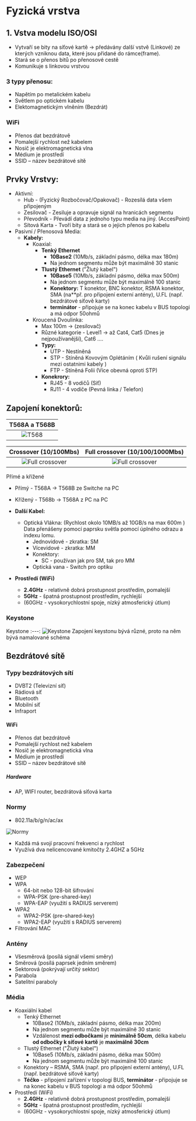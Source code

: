 # Fyzická vrstva

## 1. Vstva modelu ISO/OSI
* Vytvaří se bity na síťové kartě -> předávány další vstvě (Linkové) ze kterých vzniknou data, které jsou přidané do rámce(frame).
* Stará se o přenos bitů po přenosové cestě
* Komunikuje s linkovou vrstvou

### 3 typy přenosu:
* Napětím po metalickém kabelu 
* Světlem po optickém kabelu 
* Elektomagnetickým vlněním (Bezdrát)

### WiFi 
* Přenos dat bezdrátově 
* Pomalejší rychlost než kabelem 
* Nosič je elektromagnetická vlna 
* Médium je prostředí 
* SSID – název bezdrátové sítě 	

## Prvky Vrstvy:
* Aktivní:
	* Hub - (Fyzický Rozbočovač/Opakovač) - Rozesílá data všem připojeným
	* Zesilovač - Zesiluje a opravuje signál na hranicách segmentu
	* Převodník - Převádí data z jednoho typu media na jiný. (AccesPoint)
	* Sítová Karta - Tvoří bity a stará se o jejich přenos po kabelu
* Pasivní / Přenosová Media:
	* **Kabely:**
		* Koaxial:
			* **Tenký Ethernet**
				* **10Base2** (10Mb/s, základní pásmo, délka max 180m)
				* Na jednom segmentu může být maximálně 30 stanic
			* **Tlustý Ethernet** ("Žlutý kabel")
				* **10Base5** (10Mb/s, základní pásmo, délka max 500m)
				* Na jednom segmentu může být maximálně 100 stanic
				* **Konektory:** T konektor, BNC konektor, RSMA konektor, SMA (na**př. pro připojení externí antény), U.FL (např. bezdrátové síťově karty)
				* **terminátor** - připojuje se na konec kabelu v BUS topologi a má odpor 50ohmů	
		* Kroucená Dvoulinka:
			* Max 100m -> (zesilovač)
			* Různé kategorie - Level1 -> až Cat4, Cat5 (Dnes je nejpoužívanější), Cat6 ....
			* **Typy:**
				* UTP - Nestíněná
				* STP - Stíněná Kovovým Oplétáním ( Kvůli rušení signálu mezi ostatnimi kabely )
				* FTP - Stíněná Folii (Více obevná oproti STP)
			* **Konekrory:** 
				* RJ45 - 8 vodičů (Síť)
				* RJ11 - 4 vodiče (Pevná linka / Telefon)
			
			 
## Zapojení konektorů:
| T568A a T568B            |
| :----------------------: |
| ![T568](images/T568.png) |

| Crossover (10/100Mbs)                   | Full crossover (10/100/1000Mbs)              |
| :-------------------------------------: | :------------------------------------------: |
| ![Full crossover](images/crossover.png) | ![Full crossover](images/full-crossover.png) |

Přímé a křížené
* Přímý - T568A -> T568B ze Switche na PC
* Křížený - T568b -> T568A z PC na PC

* **Další Kabel:**
	* Optická Vlákna: (Rychlost okolo 10MB/s až 10GB/s na max 600m ) Data přenášeny pomocí paprsku světla pomocí úplného odrazu a indexu lomu.
		* Jednovidové - zkratka: SM
		* Vícevidové - zkratka: MM
		* Konektory:
			* SC - používan jak pro SM, tak pro MM
		* Optická vana - Switch pro optiku
* **Prostředí (WiFi)**
	* **2.4GHz** - relativně dobrá prostupnost prostředím, pomalejší
	* **5GHz** - špatná prostupnost prostředím, rychlejší		
	* (60GHz - vysokorychlostní spoje, nízký atmosferický útlum)





























### Keystone
Keystone
:---:
![Keystone](images/keystone.png)
Zapojení keystonu bývá různé, proto na něm bývá namalované schéma

## Bezdrátové sítě 

### Typy bezdrátových sítí
* DVBT2 (Televizní síť) 
* Rádiová síť 
* Bluetooth 
* Mobilní síť 
* Infraport 

#### WiFi 
* Přenos dat bezdrátově 
* Pomalejší rychlost než kabelem 
* Nosič je elektromagnetická vlna 
* Médium je prostředí 
* SSID – název bezdrátové sítě 

##### Hardware
* AP, WIFI router, bezdrátová síťová karta

### Normy 
* 802.11a/b/g/n/ac/ax

![Normy](images/802.11.png)
* Každá má svojí pracovní frekvenci a rychlost  
* Využívá dva nelicencované kmitočty 2.4GHZ a 5GHz 

### Zabezpečení  
* WEP
* WPA
	* 64-bit nebo 128-bit šifrování
	* WPA-PSK (pre-shared-key)
	* WPA-EAP (využití s RADIUS serverem)
* WPA2
	* WPA2-PSK (pre-shared-key)
	* WPA2-EAP (využití s RADIUS serverem)
* Filtrování MAC

### Antény 
* Všesměrová (posílá signál všemi směry) 
* Směrová (posílá paprsek jedním směrem) 
* Sektorová (pokrývají určitý sektor) 
* Parabola
* Satelitní paraboly 

### Média 
* Koaxiální kabel
	* Tenký Ethernet
		* 10Base2 (10Mb/s, základní pásmo, délka max 200m)
		* Na jednom segmentu může být maximálně 30 stanic
		* Vzdálenost **mezi odbočkami** je **minimálně 50cm**, délka kabelu **od odbočky k síťové kartě** je **maximálně 30cm**
	* Tlustý Ethernet ("Žlutý kabel")
		* 10Base5 (10Mb/s, základní pásmo, délka max 500m)
		* Na jednom segmentu může být maximálně 100 stanic
	* Konektory – RSMA, SMA (např. pro připojení externí antény), U.FL (např. bezdrátové síťově karty)
	* **Téčko** - připojení zařízení v topologi BUS, **terminátor** - připojuje se na konec kabelu v BUS topologi a má odpor 50ohmů
* Prostředí (WiFi)
	* **2.4GHz** - relativně dobrá prostupnost prostředím, pomalejší
	* **5GHz** - špatná prostupnost prostředím, rychlejší
	* (60GHz - vysokorychlostní spoje, nízký atmosferický útlum)
